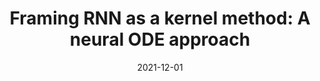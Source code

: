---
title: "Framing RNN as a kernel method: A neural ODE approach"
collection: publications
permalink: /publications/2021-12-01-Framing-RNN-as-a-kernel-method-A-neural-ODE-approach
date: 2021-12-01
paperurl: 'https://proceedings.neurips.cc/paper/2021/hash/18a9042b3fc5b02fe3d57fea87d6992f-Abstract.html'
code: 'https://github.com/afermanian/rnn-kernel'
citation: 'A.&nbsp;Fermanian, P.&nbsp;Marion, J.-P. Vert, &amp; G.&nbsp;Biau.
Framing <span class="bibtex-protected">RNN</span> as a kernel method: a neural <span class="bibtex-protected">ODE</span> approach.
In M.&nbsp;Ranzato, A.&nbsp;Beygelzimer, Y.&nbsp;Dauphin, P.S. Liang, &amp; J.&nbsp;W. Vaughan (Eds), <em>Advances in Neural Information Processing Systems (NeurIPS 2021)</em>, volume&nbsp;34, 3121–3134. Curran Associates, Inc., 2021.'
---